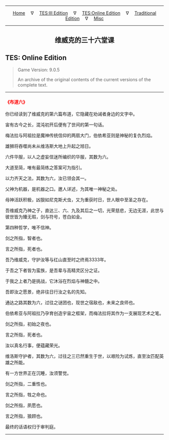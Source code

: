 
---

<!-- Jekyll Page Links -->

<center>
<a href="../../../../index.html">Home</a>
&emsp;&nabla;&emsp;
<a href="../../../index-tes3.html">TES:III Edition</a>
&emsp;&nabla;&emsp;
<a href="../../../index-teso.html">TES:Online Edition</a>
&emsp;&nabla;&emsp;
<a href="../../../index-traditional.html">Traditional Edition</a>
&emsp;&nabla;&emsp;
<a href="../../../index-misc.html">Misc</a>
</center>

<!-- Markdown Body Below: -->

---

<center>
<h2><span style="font-family:Georgia">维威克的三十六堂课</span></h2>
</center>

## TES: Online Edition

> Game Version: 9.0.5
>
> An archive of the original contents of the current versions of the complete text.

---

#### <span style="color:red">《布道六》</span>

你已经读到了维威克的第六篇布道，它隐藏在劝诫者身边的文字中。

宙有古今之长，混沌初开后便有了世间的第一句话。

梅法拉与阿祖拉是魔神传统信仰的两扇大门，伯依希亚则是神秘的复仇烈焰。

雄狮将吞噬尚未从维洛斯大地上升起之旭日。

六件华服，以人之虚妄信迷所编织的华服，其数为六。

大道至简，唯有最简练之答案可为指引。

以力齐天之法，其数为六，汝已领会其一。

父神为机器，是机器之口。邀人详述，为其唯一神秘之处。

母神活跃积极，凶狠如尼克斯犬虫，又为重获时日，世人眼中至圣之存在。

吾维威克乃神之子，直达三、六、九及其后之一切，光荣慈悲，无边无涯，此世与彼世皆为臻无瑕，剑与符号，苍白如金。

第四种哲学，唯不信神。

剑之所指，智者也。

言之所指，死者也。

吾乃维威克，守护汝等与红山直至时之终焉3333年。

于吾之下者皆为蛮族，是吾辈与高精灵区分之证。

于我之上者乃是挑战，它沐浴在烈焰与神髓之中。

吾即汝之愿景，绝非往日行汝之名的先知。

通达之路其数为六，过往之谜团也，现世之宿敌也，未来之良师也。

伯依希亚与阿祖拉乃孕育创造宇宙之框架，而梅法拉将其作为一支展现艺术之笔。

剑之所指，初始之夜也。

言之所指，死者也。

汝以真名行事，便蕴藏荣光。

维洛斯守护者，其数为六，过往之三已然重生于世，以艰险为试炼，直至汝匹配英雄之所能。

有一方世界正在沉睡，汝须警觉。

剑之所指，二重性也。

言之所指，牲之命也。

剑之所指，夙愿也。

言之所指，狼顾也。

最终的话语权归于审判庭。

---
